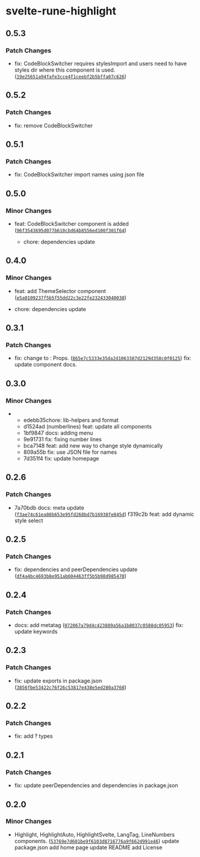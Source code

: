 # svelte-rune-highlight

## 0.5.3

### Patch Changes

- fix: CodeBlockSwitcher requires stylesImport and users need to have styles dir where this component is used. ([`19e25651a94fafe3cce4f1ceebf2b5bffa07c626`](https://github.com/shinokada/svelte-rune-highlight/commit/19e25651a94fafe3cce4f1ceebf2b5bffa07c626))

## 0.5.2

### Patch Changes

- fix: remove CodeBlockSwitcher

## 0.5.1

### Patch Changes

- fix: CodeBlockSwitcher import names using json file

## 0.5.0

### Minor Changes

- feat: CodeBlockSwitcher component is added ([`96f3543695d077b610cbd64b8556ed100f301f64`](https://github.com/shinokada/svelte-rune-highlight/commit/96f3543695d077b610cbd64b8556ed100f301f64))

  - chore: dependencies update

## 0.4.0

### Minor Changes

- feat: add ThemeSelector component ([`e5a0109237f5b5f55dd22c3e22fe232433040038`](https://github.com/shinokada/svelte-rune-highlight/commit/e5a0109237f5b5f55dd22c3e22fe232433040038))

- chore: dependencies update

## 0.3.1

### Patch Changes

- fix: change <Props> to : Props. ([`865e7c5333e35da2d1063387d2129d350c0f0125`](https://github.com/shinokada/svelte-rune-highlight/commit/865e7c5333e35da2d1063387d2129d350c0f0125))
  fix: update component docs.

## 0.3.0

### Minor Changes

- - edebb35chore: lib-helpers and format
  - d1524ad (numberlines) feat: update all components
  - 1bf9847 docs: adding menu
  - 9e91731 fix: fixing number lines
  - bca7148 feat: add new way to change style dynamically
  - 809a55b fix: use JSON file for names
  - 7d351f4 fix: update homepage

## 0.2.6

### Patch Changes

- 7a70bdb docs: meta update ([`f3ae74c61ea86b653e95fd268bd7b16938fe845d`](https://github.com/shinokada/svelte-rune-highlight/commit/f3ae74c61ea86b653e95fd268bd7b16938fe845d))
  f319c2b feat: add dynamic style select

## 0.2.5

### Patch Changes

- fix: dependencies and peerDependencies update ([`df4a4bc4693b8e951ab604463ff5b5b98d985470`](https://github.com/shinokada/svelte-rune-highlight/commit/df4a4bc4693b8e951ab604463ff5b5b98d985470))

## 0.2.4

### Patch Changes

- docs: add metatag ([`072067a79d4c423889a56a1b8037c0588dc05953`](https://github.com/shinokada/svelte-rune-highlight/commit/072067a79d4c423889a56a1b8037c0588dc05953))
  fix: update keywords

## 0.2.3

### Patch Changes

- fix: update exports in package.json ([`3856fbe53422c76f26c53817e438e5ed280a3760`](https://github.com/shinokada/svelte-rune-highlight/commit/3856fbe53422c76f26c53817e438e5ed280a3760))

## 0.2.2

### Patch Changes

- fix: add ? types

## 0.2.1

### Patch Changes

- fix: update peerDependencies and dependencies in package.json

## 0.2.0

### Minor Changes

- Highlight, HighlightAuto, HighlightSvelte, LangTag, LineNumbers components. ([`53769e7d601be9f6103d8716776a9f662d991e46`](https://github.com/shinokada/svelte-rune-highlight/commit/53769e7d601be9f6103d8716776a9f662d991e46))
  update package.json
  add home page
  update README
  add License
